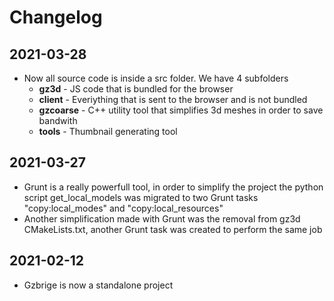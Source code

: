 # Changelog

## 2021-03-28

- Now all source code is inside a src folder. We have 4 subfolders
  - **gz3d** - JS code that is bundled for the browser
  - **client** - Everiything that is sent to the browser and is not bundled
  - **gzcoarse** - C++ utility tool that simplifies 3d meshes in order to save bandwith
  - **tools** - Thumbnail generating tool

## 2021-03-27

- Grunt is a really powerfull tool, in order to simplify the project the python script get_local_models was migrated to two Grunt tasks "copy:local_modes" and "copy:local_resources"
- Another simplification made with Grunt was the removal from gz3d CMakeLists.txt, another Grunt task was created to perform the same job

## 2021-02-12

- Gzbrige is now a standalone project
